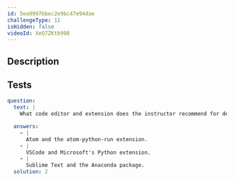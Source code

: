 ```yaml
---
id: 5ea9997bbec2e9bc47e94dae
challengeType: 11
isHidden: false
videoId: XeQ7ZKtb998
---
```


## Description

<section id='description'>
</section>

## Tests

<section id='tests'>

```yml
question:
  text: |
    What code editor and extension does the instructor recommend for developing penetration testing tools in Python?

  answers:
    - |
      Atom and the atom-python-run extension.
    - |
      VSCode and Microsoft's Python extension.
    - |
      Sublime Text and the Anaconda package.
  solution: 2
```

</section>
